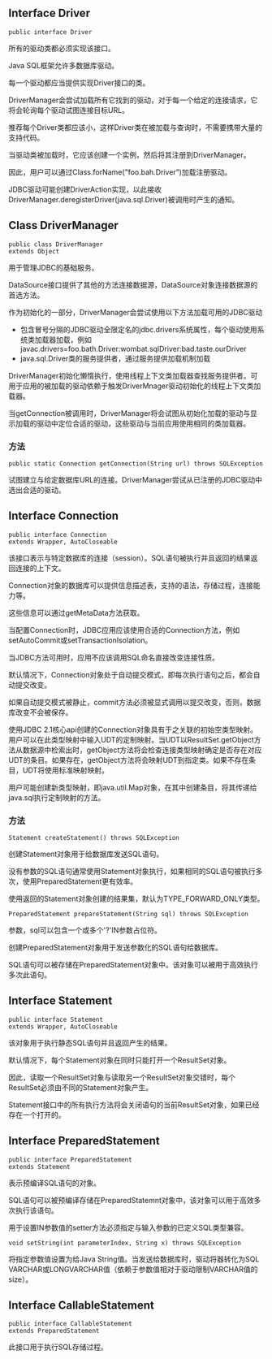 

## Interface Driver

```
public interface Driver
```

所有的驱动类都必须实现该接口。

Java SQL框架允许多数据库驱动。

每一个驱动都应当提供实现Driver接口的类。

DriverManager会尝试加载所有它找到的驱动，对于每一个给定的连接请求，它将会轮询每个驱动试图连接目标URL。

推荐每个Driver类都应该小，这样Driver类在被加载与查询时，不需要携带大量的支持代码。

当驱动类被加载时，它应该创建一个实例，然后将其注册到DriverManager。

因此，用户可以通过Class.forName("foo.bah.Driver")加载注册驱动。


JDBC驱动可能创建DriverAction实现，以此接收DriverManager.deregisterDriver(java.sql.Driver)被调用时产生的通知。


## Class DriverManager

```
public class DriverManager
extends Object
```

用于管理JDBC的基础服务。

DataSource接口提供了其他的方法连接数据源，DataSource对象连接数据源的首选方法。

作为初始化的一部分，DriverManager会尝试使用以下方法加载可用的JDBC驱动
- 包含冒号分隔的JDBC驱动全限定名的jdbc.drivers系统属性，每个驱动使用系统类加载器加载，例如javac.drivers=foo.bath.Driver:wombat.sqlDriver:bad.taste.ourDriver
- java.sql.Driver类的服务提供者，通过服务提供加载机制加载

DriverManager初始化懒惰执行，使用线程上下文类加载器查找服务提供者。可用于应用的被加载的驱动依赖于触发DriverMnager驱动初始化的线程上下文类加载器。

当getConnection被调用时，DriverManager将会试图从初始化加载的驱动与显示加载的驱动中定位合适的驱动，这些驱动与当前应用使用相同的类加载器。

### 方法

```
public static Connection getConnection(String url) throws SQLException
```
试图建立与给定数据库URL的连接。DriverManager尝试从已注册的JDBC驱动中选出合适的驱动。



## Interface Connection

```
public interface Connection
extends Wrapper, AutoCloseable
```

该接口表示与特定数据库的连接（session）。SQL语句被执行并且返回的结果返回连接的上下文。

Connection对象的数据库可以提供信息描述表，支持的语法，存储过程，连接能力等。

这些信息可以通过getMetaData方法获取。

当配置Connection时，JDBC应用应该使用合适的Connection方法，例如setAutoCommit或setTransactionIsolation。

当JDBC方法可用时，应用不应该调用SQL命名直接改变连接性质。

默认情况下，Connection对象处于自动提交模式，即每次执行语句之后，都会自动提交改变。

如果自动提交模式被静止，commit方法必须被显式调用以提交改变，否则，数据库改变不会被保存。

使用JDBC 2.1核心api创建的Connection对象具有于之关联的初始空类型映射。用户可以在此类型映射中输入UDT的定制映射。当UDT以ResultSet.getObject方法从数据源中检索出时，getObject方法将会检查连接类型映射确定是否存在对应UDT的条目。如果存在，getObject方法将会映射UDT到指定类。如果不存在条目，UDT将使用标准映射映射。

用户可能创建新类型映射，即java.util.Map对象，在其中创建条目，将其传递给java.sql执行定制映射的方法。

### 方法

```
Statement createStatement() throws SQLException
```
创建Statement对象用于给数据库发送SQL语句。

没有参数的SQL语句通常使用Statement对象执行，如果相同的SQL语句被执行多次，使用PreparedStatement更有效率。

使用返回的Statement对象创建的结果集，默认为TYPE_FORWARD_ONLY类型。


```
PreparedStatement prepareStatement(String sql) throws SQLException
```
参数，sql可以包含一个或多个'?'IN参数占位符。

创建PreparedStatement对象用于发送参数化的SQL语句给数据库。

SQL语句可以被存储在PreparedStatement对象中。该对象可以被用于高效执行多次此语句。

## Interface Statement

```
public interface Statement
extends Wrapper, AutoCloseable
```

该对象用于执行静态SQL语句并且返回产生的结果。

默认情况下，每个Statement对象在同时只能打开一个ResultSet对象。

因此，读取一个ResultSet对象与读取另一个ResultSet对象交错时，每个ResultSet必须由不同的Statement对象产生。

Statement接口中的所有执行方法将会关闭语句的当前ResultSet对象，如果已经存在一个打开的。

## Interface PreparedStatement

```
public interface PreparedStatement
extends Statement
```

表示预编译SQL语句的对象。

SQL语句可以被预编译存储在PreparedStatemnt对象中，该对象可以用于高效多次执行该语句。

用于设置IN参数值的setter方法必须指定与输入参数的已定义SQL类型兼容。


```
void setString(int parameterIndex, String x) throws SQLException
```
将指定参数值设置为给Java String值。当发送给数据库时，驱动将器转化为SQL VARCHAR或LONGVARCHAR值（依赖于参数值相对于驱动限制VARCHAR值的size）。


## Interface CallableStatement

```
public interface CallableStatement
extends PreparedStatement
```
此接口用于执行SQL存储过程。

